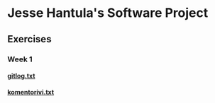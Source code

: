 # Jesse Hantula's Software Project
## Exercises
### Week 1
#### [gitlog.txt](https://github.com/JesseHantula/ot-harjoitustyo/blob/master/laskarit/viikko1/gitlog.txt)
#### [komentorivi.txt](https://github.com/JesseHantula/ot-harjoitustyo/blob/master/laskarit/viikko1/komentorivi.txt)
